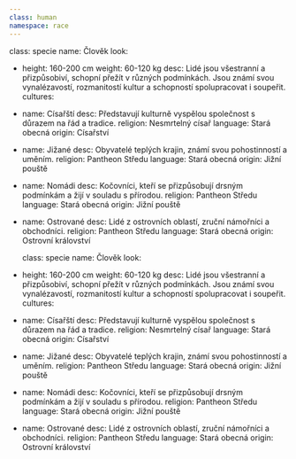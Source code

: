 ```yaml
---
class: human
namespace: race
---
```

class: specie
name: Člověk
look:
  - height: 160-200 cm
    weight: 60-120 kg
    desc: 
      Lidé jsou všestranní a přizpůsobiví, schopní přežít v různých podmínkách.
      Jsou známí svou vynalézavostí, rozmanitostí kultur a schopností
      spolupracovat i soupeřit.
cultures:
  - name: Císařští
    desc: Představují kulturně vyspělou společnost s důrazem na řád a tradice.
    religion: Nesmrtelný císař
    language: Stará obecná
    origin: Císařství
  - name: Jižané
    desc: Obyvatelé teplých krajin, známí svou pohostinností a uměním.
    religion: Pantheon Středu
    language: Stará obecná
    origin: Jižní pouště
  - name: Nomádi
    desc: Kočovníci, kteří se přizpůsobují drsným podmínkám a žijí v souladu 
      s přírodou.
    religion: Pantheon Středu
    language: Stará obecná
    origin: Jižní pouště
  - name: Ostrované
    desc: Lidé z ostrovních oblastí, zruční námořníci a obchodníci.
    religion: Pantheon Středu
    language: Stará obecná
    origin: Ostrovní království

    class: specie
name: Člověk
look:
  - height: 160-200 cm
    weight: 60-120 kg
    desc: 
      Lidé jsou všestranní a přizpůsobiví, schopní přežít v různých podmínkách.
      Jsou známí svou vynalézavostí, rozmanitostí kultur a schopností
      spolupracovat i soupeřit.
cultures:
  - name: Císařští
    desc: Představují kulturně vyspělou společnost s důrazem na řád a tradice.
    religion: Nesmrtelný císař
    language: Stará obecná
    origin: Císařství
  - name: Jižané
    desc: Obyvatelé teplých krajin, známí svou pohostinností a uměním.
    religion: Pantheon Středu
    language: Stará obecná
    origin: Jižní pouště
  - name: Nomádi
    desc: Kočovníci, kteří se přizpůsobují drsným podmínkám a žijí v souladu 
      s přírodou.
    religion: Pantheon Středu
    language: Stará obecná
    origin: Jižní pouště
  - name: Ostrované
    desc: Lidé z ostrovních oblastí, zruční námořníci a obchodníci.
    religion: Pantheon Středu
    language: Stará obecná
    origin: Ostrovní království